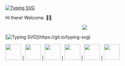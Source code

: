 [![Typing SVG](https://readme-typing-svg.demolab.com?font=Fira+Code&pause=1000&color=1D8CF7&background=FF000000&multiline=true&random=false&width=435&height=65&lines=Ol%C3%A1%2C+sou+Gebson+Silva!++;Sejam+Bem+Vindos.+)](https://git.io/typing-svg)


Hi there! Welcome. 👋🏻

<p align="center">
<img loading="lazy" src="http://img.shields.io/static/v1?label=STATUS&message=EM%20DESENVOLVIMENTO&color=GREEN&style=for-the-badge"/>
</p>

[![Typing SVG](https://readme-typing-svg.demolab.com?font=Fira+Code&pause=700&color=00881A&background=FF000000&multiline=true&random=false&width=635&height=450&lines=%F0%9F%99%8D%F0%9F%8F%BB%E2%80%8D%E2%99%82+Sou+Gebson+Silva+e+estou+no+come%C3%A7o+de+uma+grande++;jornada+de+aprendizado+em+programa%C3%A7%C3%A3o.+;Ser%C3%A3o+sempre+bem+vindos+ao+meu+Git%2C;+fique+%C3%A0+vontade+para+fazer+quaisquer+perguntas.+;++%F0%9F%8E%93+%F0%9F%92%BB+Atualmente+estou+focado+em+aprender.)](https://git.io/typing-svg)

<div style="display-inline">
            <img width='50' height='50' src="https://cdn.jsdelivr.net/gh/devicons/devicon@latest/icons/css3/css3-original-wordmark.svg" /> |
            <img width='50' height='50' src="https://cdn.jsdelivr.net/gh/devicons/devicon@latest/icons/html5/html5-original-wordmark.svg" /> |
            <img width='50' height='50' src="https://cdn.jsdelivr.net/gh/devicons/devicon@latest/icons/angularjs/angularjs-original.svg" /> |
            <img width='50' height='50' src="https://cdn.jsdelivr.net/gh/devicons/devicon@latest/icons/javascript/javascript-original.svg" /> |
            <img width='50' height='50' src="https://cdn.jsdelivr.net/gh/devicons/devicon@latest/icons/python/python-original-wordmark.svg" /> |
            <img width='50' height='50' src="https://cdn.jsdelivr.net/gh/devicons/devicon@latest/icons/ruby/ruby-original-wordmark.svg" />
          
</div>
          

